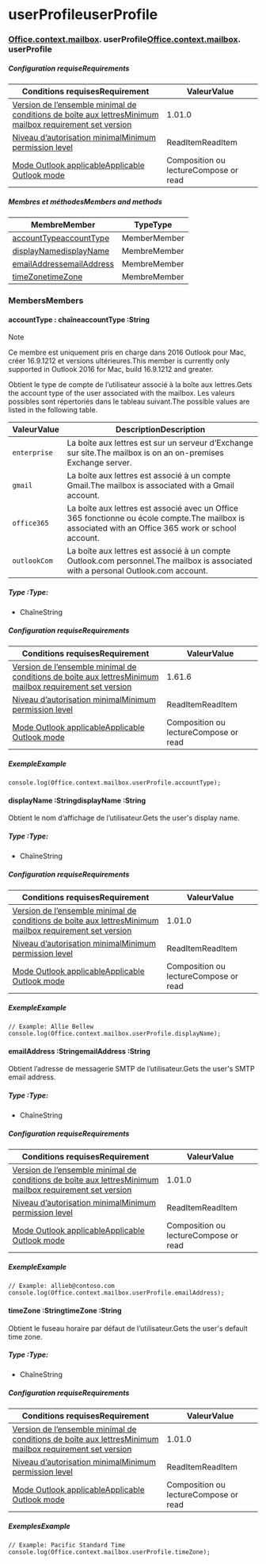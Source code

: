 
# <a name="userprofile"></a><span data-ttu-id="bc9a8-101">userProfile</span><span class="sxs-lookup"><span data-stu-id="bc9a8-101">userProfile</span></span>

### <span data-ttu-id="bc9a8-p101">[Office](Office.md)[.context](Office.context.md)[.mailbox](Office.context.mailbox.md). userProfile</span><span class="sxs-lookup"><span data-stu-id="bc9a8-p101">[Office](Office.md)[.context](Office.context.md)[.mailbox](Office.context.mailbox.md). userProfile</span></span>

##### <a name="requirements"></a><span data-ttu-id="bc9a8-104">Configuration requise</span><span class="sxs-lookup"><span data-stu-id="bc9a8-104">Requirements</span></span>

|<span data-ttu-id="bc9a8-105">Conditions requises</span><span class="sxs-lookup"><span data-stu-id="bc9a8-105">Requirement</span></span>| <span data-ttu-id="bc9a8-106">Valeur</span><span class="sxs-lookup"><span data-stu-id="bc9a8-106">Value</span></span>|
|---|---|
|[<span data-ttu-id="bc9a8-107">Version de l’ensemble minimal de conditions de boîte aux lettres</span><span class="sxs-lookup"><span data-stu-id="bc9a8-107">Minimum mailbox requirement set version</span></span>](/javascript/office/requirement-sets/outlook-api-requirement-sets)| <span data-ttu-id="bc9a8-108">1.0</span><span class="sxs-lookup"><span data-stu-id="bc9a8-108">1.0</span></span>|
|[<span data-ttu-id="bc9a8-109">Niveau d’autorisation minimal</span><span class="sxs-lookup"><span data-stu-id="bc9a8-109">Minimum permission level</span></span>](https://docs.microsoft.com/outlook/add-ins/understanding-outlook-add-in-permissions)| <span data-ttu-id="bc9a8-110">ReadItem</span><span class="sxs-lookup"><span data-stu-id="bc9a8-110">ReadItem</span></span>|
|[<span data-ttu-id="bc9a8-111">Mode Outlook applicable</span><span class="sxs-lookup"><span data-stu-id="bc9a8-111">Applicable Outlook mode</span></span>](https://docs.microsoft.com/outlook/add-ins/#extension-points)| <span data-ttu-id="bc9a8-112">Composition ou lecture</span><span class="sxs-lookup"><span data-stu-id="bc9a8-112">Compose or read</span></span>|

##### <a name="members-and-methods"></a><span data-ttu-id="bc9a8-113">Membres et méthodes</span><span class="sxs-lookup"><span data-stu-id="bc9a8-113">Members and methods</span></span>

| <span data-ttu-id="bc9a8-114">Membre</span><span class="sxs-lookup"><span data-stu-id="bc9a8-114">Member</span></span> | <span data-ttu-id="bc9a8-115">Type</span><span class="sxs-lookup"><span data-stu-id="bc9a8-115">Type</span></span> |
|--------|------|
| [<span data-ttu-id="bc9a8-116">accountType</span><span class="sxs-lookup"><span data-stu-id="bc9a8-116">accountType</span></span>](#accounttype-string) | <span data-ttu-id="bc9a8-117">Member</span><span class="sxs-lookup"><span data-stu-id="bc9a8-117">Member</span></span> |
| [<span data-ttu-id="bc9a8-118">displayName</span><span class="sxs-lookup"><span data-stu-id="bc9a8-118">displayName</span></span>](#displayname-string) | <span data-ttu-id="bc9a8-119">Membre</span><span class="sxs-lookup"><span data-stu-id="bc9a8-119">Member</span></span> |
| [<span data-ttu-id="bc9a8-120">emailAddress</span><span class="sxs-lookup"><span data-stu-id="bc9a8-120">emailAddress</span></span>](#emailaddress-string) | <span data-ttu-id="bc9a8-121">Membre</span><span class="sxs-lookup"><span data-stu-id="bc9a8-121">Member</span></span> |
| [<span data-ttu-id="bc9a8-122">timeZone</span><span class="sxs-lookup"><span data-stu-id="bc9a8-122">timeZone</span></span>](#timezone-string) | <span data-ttu-id="bc9a8-123">Membre</span><span class="sxs-lookup"><span data-stu-id="bc9a8-123">Member</span></span> |

### <a name="members"></a><span data-ttu-id="bc9a8-124">Members</span><span class="sxs-lookup"><span data-stu-id="bc9a8-124">Members</span></span>

####  <a name="accounttype-string"></a><span data-ttu-id="bc9a8-125">accountType : chaîne</span><span class="sxs-lookup"><span data-stu-id="bc9a8-125">accountType :String</span></span>

> [!NOTE]
> <span data-ttu-id="bc9a8-126">Ce membre est uniquement pris en charge dans 2016 Outlook pour Mac, créer 16.9.1212 et versions ultérieures.</span><span class="sxs-lookup"><span data-stu-id="bc9a8-126">This member is currently only supported in Outlook 2016 for Mac, build 16.9.1212 and greater.</span></span>

<span data-ttu-id="bc9a8-127">Obtient le type de compte de l’utilisateur associé à la boîte aux lettres.</span><span class="sxs-lookup"><span data-stu-id="bc9a8-127">Gets the account type of the user associated with the mailbox.</span></span> <span data-ttu-id="bc9a8-128">Les valeurs possibles sont répertoriés dans le tableau suivant.</span><span class="sxs-lookup"><span data-stu-id="bc9a8-128">The possible values are listed in the following table.</span></span>

| <span data-ttu-id="bc9a8-129">Valeur</span><span class="sxs-lookup"><span data-stu-id="bc9a8-129">Value</span></span> | <span data-ttu-id="bc9a8-130">Description</span><span class="sxs-lookup"><span data-stu-id="bc9a8-130">Description</span></span> |
|-------|-------------|
| `enterprise` | <span data-ttu-id="bc9a8-131">La boîte aux lettres est sur un serveur d’Exchange sur site.</span><span class="sxs-lookup"><span data-stu-id="bc9a8-131">The mailbox is on an on-premises Exchange server.</span></span> |
| `gmail` | <span data-ttu-id="bc9a8-132">La boîte aux lettres est associé à un compte Gmail.</span><span class="sxs-lookup"><span data-stu-id="bc9a8-132">The mailbox is associated with a Gmail account.</span></span> |
| `office365` | <span data-ttu-id="bc9a8-133">La boîte aux lettres est associé avec un Office 365 fonctionne ou école compte.</span><span class="sxs-lookup"><span data-stu-id="bc9a8-133">The mailbox is associated with an Office 365 work or school account.</span></span> |
| `outlookCom` | <span data-ttu-id="bc9a8-134">La boîte aux lettres est associé à un compte Outlook.com personnel.</span><span class="sxs-lookup"><span data-stu-id="bc9a8-134">The mailbox is associated with a personal Outlook.com account.</span></span> |

##### <a name="type"></a><span data-ttu-id="bc9a8-135">Type :</span><span class="sxs-lookup"><span data-stu-id="bc9a8-135">Type:</span></span>

*   <span data-ttu-id="bc9a8-136">Chaîne</span><span class="sxs-lookup"><span data-stu-id="bc9a8-136">String</span></span>

##### <a name="requirements"></a><span data-ttu-id="bc9a8-137">Configuration requise</span><span class="sxs-lookup"><span data-stu-id="bc9a8-137">Requirements</span></span>

|<span data-ttu-id="bc9a8-138">Conditions requises</span><span class="sxs-lookup"><span data-stu-id="bc9a8-138">Requirement</span></span>| <span data-ttu-id="bc9a8-139">Valeur</span><span class="sxs-lookup"><span data-stu-id="bc9a8-139">Value</span></span>|
|---|---|
|[<span data-ttu-id="bc9a8-140">Version de l’ensemble minimal de conditions de boîte aux lettres</span><span class="sxs-lookup"><span data-stu-id="bc9a8-140">Minimum mailbox requirement set version</span></span>](/javascript/office/requirement-sets/outlook-api-requirement-sets)| <span data-ttu-id="bc9a8-141">1.6</span><span class="sxs-lookup"><span data-stu-id="bc9a8-141">1.6</span></span> |
|[<span data-ttu-id="bc9a8-142">Niveau d’autorisation minimal</span><span class="sxs-lookup"><span data-stu-id="bc9a8-142">Minimum permission level</span></span>](https://docs.microsoft.com/outlook/add-ins/understanding-outlook-add-in-permissions)| <span data-ttu-id="bc9a8-143">ReadItem</span><span class="sxs-lookup"><span data-stu-id="bc9a8-143">ReadItem</span></span>|
|[<span data-ttu-id="bc9a8-144">Mode Outlook applicable</span><span class="sxs-lookup"><span data-stu-id="bc9a8-144">Applicable Outlook mode</span></span>](https://docs.microsoft.com/outlook/add-ins/#extension-points)| <span data-ttu-id="bc9a8-145">Composition ou lecture</span><span class="sxs-lookup"><span data-stu-id="bc9a8-145">Compose or read</span></span>|

##### <a name="example"></a><span data-ttu-id="bc9a8-146">Exemple</span><span class="sxs-lookup"><span data-stu-id="bc9a8-146">Example</span></span>

```
console.log(Office.context.mailbox.userProfile.accountType);
```

####  <a name="displayname-string"></a><span data-ttu-id="bc9a8-147">displayName :String</span><span class="sxs-lookup"><span data-stu-id="bc9a8-147">displayName :String</span></span>

<span data-ttu-id="bc9a8-148">Obtient le nom d’affichage de l’utilisateur.</span><span class="sxs-lookup"><span data-stu-id="bc9a8-148">Gets the user's display name.</span></span>

##### <a name="type"></a><span data-ttu-id="bc9a8-149">Type :</span><span class="sxs-lookup"><span data-stu-id="bc9a8-149">Type:</span></span>

*   <span data-ttu-id="bc9a8-150">Chaîne</span><span class="sxs-lookup"><span data-stu-id="bc9a8-150">String</span></span>

##### <a name="requirements"></a><span data-ttu-id="bc9a8-151">Configuration requise</span><span class="sxs-lookup"><span data-stu-id="bc9a8-151">Requirements</span></span>

|<span data-ttu-id="bc9a8-152">Conditions requises</span><span class="sxs-lookup"><span data-stu-id="bc9a8-152">Requirement</span></span>| <span data-ttu-id="bc9a8-153">Valeur</span><span class="sxs-lookup"><span data-stu-id="bc9a8-153">Value</span></span>|
|---|---|
|[<span data-ttu-id="bc9a8-154">Version de l’ensemble minimal de conditions de boîte aux lettres</span><span class="sxs-lookup"><span data-stu-id="bc9a8-154">Minimum mailbox requirement set version</span></span>](/javascript/office/requirement-sets/outlook-api-requirement-sets)| <span data-ttu-id="bc9a8-155">1.0</span><span class="sxs-lookup"><span data-stu-id="bc9a8-155">1.0</span></span>|
|[<span data-ttu-id="bc9a8-156">Niveau d’autorisation minimal</span><span class="sxs-lookup"><span data-stu-id="bc9a8-156">Minimum permission level</span></span>](https://docs.microsoft.com/outlook/add-ins/understanding-outlook-add-in-permissions)| <span data-ttu-id="bc9a8-157">ReadItem</span><span class="sxs-lookup"><span data-stu-id="bc9a8-157">ReadItem</span></span>|
|[<span data-ttu-id="bc9a8-158">Mode Outlook applicable</span><span class="sxs-lookup"><span data-stu-id="bc9a8-158">Applicable Outlook mode</span></span>](https://docs.microsoft.com/outlook/add-ins/#extension-points)| <span data-ttu-id="bc9a8-159">Composition ou lecture</span><span class="sxs-lookup"><span data-stu-id="bc9a8-159">Compose or read</span></span>|

##### <a name="example"></a><span data-ttu-id="bc9a8-160">Exemple</span><span class="sxs-lookup"><span data-stu-id="bc9a8-160">Example</span></span>

```
// Example: Allie Bellew
console.log(Office.context.mailbox.userProfile.displayName);
```

####  <a name="emailaddress-string"></a><span data-ttu-id="bc9a8-161">emailAddress :String</span><span class="sxs-lookup"><span data-stu-id="bc9a8-161">emailAddress :String</span></span>

<span data-ttu-id="bc9a8-162">Obtient l’adresse de messagerie SMTP de l’utilisateur.</span><span class="sxs-lookup"><span data-stu-id="bc9a8-162">Gets the user's SMTP email address.</span></span>

##### <a name="type"></a><span data-ttu-id="bc9a8-163">Type :</span><span class="sxs-lookup"><span data-stu-id="bc9a8-163">Type:</span></span>

*   <span data-ttu-id="bc9a8-164">Chaîne</span><span class="sxs-lookup"><span data-stu-id="bc9a8-164">String</span></span>

##### <a name="requirements"></a><span data-ttu-id="bc9a8-165">Configuration requise</span><span class="sxs-lookup"><span data-stu-id="bc9a8-165">Requirements</span></span>

|<span data-ttu-id="bc9a8-166">Conditions requises</span><span class="sxs-lookup"><span data-stu-id="bc9a8-166">Requirement</span></span>| <span data-ttu-id="bc9a8-167">Valeur</span><span class="sxs-lookup"><span data-stu-id="bc9a8-167">Value</span></span>|
|---|---|
|[<span data-ttu-id="bc9a8-168">Version de l’ensemble minimal de conditions de boîte aux lettres</span><span class="sxs-lookup"><span data-stu-id="bc9a8-168">Minimum mailbox requirement set version</span></span>](/javascript/office/requirement-sets/outlook-api-requirement-sets)| <span data-ttu-id="bc9a8-169">1.0</span><span class="sxs-lookup"><span data-stu-id="bc9a8-169">1.0</span></span>|
|[<span data-ttu-id="bc9a8-170">Niveau d’autorisation minimal</span><span class="sxs-lookup"><span data-stu-id="bc9a8-170">Minimum permission level</span></span>](https://docs.microsoft.com/outlook/add-ins/understanding-outlook-add-in-permissions)| <span data-ttu-id="bc9a8-171">ReadItem</span><span class="sxs-lookup"><span data-stu-id="bc9a8-171">ReadItem</span></span>|
|[<span data-ttu-id="bc9a8-172">Mode Outlook applicable</span><span class="sxs-lookup"><span data-stu-id="bc9a8-172">Applicable Outlook mode</span></span>](https://docs.microsoft.com/outlook/add-ins/#extension-points)| <span data-ttu-id="bc9a8-173">Composition ou lecture</span><span class="sxs-lookup"><span data-stu-id="bc9a8-173">Compose or read</span></span>|

##### <a name="example"></a><span data-ttu-id="bc9a8-174">Exemple</span><span class="sxs-lookup"><span data-stu-id="bc9a8-174">Example</span></span>

```
// Example: allieb@contoso.com
console.log(Office.context.mailbox.userProfile.emailAddress);
```

####  <a name="timezone-string"></a><span data-ttu-id="bc9a8-175">timeZone :String</span><span class="sxs-lookup"><span data-stu-id="bc9a8-175">timeZone :String</span></span>

<span data-ttu-id="bc9a8-176">Obtient le fuseau horaire par défaut de l’utilisateur.</span><span class="sxs-lookup"><span data-stu-id="bc9a8-176">Gets the user's default time zone.</span></span>

##### <a name="type"></a><span data-ttu-id="bc9a8-177">Type :</span><span class="sxs-lookup"><span data-stu-id="bc9a8-177">Type:</span></span>

*   <span data-ttu-id="bc9a8-178">Chaîne</span><span class="sxs-lookup"><span data-stu-id="bc9a8-178">String</span></span>

##### <a name="requirements"></a><span data-ttu-id="bc9a8-179">Configuration requise</span><span class="sxs-lookup"><span data-stu-id="bc9a8-179">Requirements</span></span>

|<span data-ttu-id="bc9a8-180">Conditions requises</span><span class="sxs-lookup"><span data-stu-id="bc9a8-180">Requirement</span></span>| <span data-ttu-id="bc9a8-181">Valeur</span><span class="sxs-lookup"><span data-stu-id="bc9a8-181">Value</span></span>|
|---|---|
|[<span data-ttu-id="bc9a8-182">Version de l’ensemble minimal de conditions de boîte aux lettres</span><span class="sxs-lookup"><span data-stu-id="bc9a8-182">Minimum mailbox requirement set version</span></span>](/javascript/office/requirement-sets/outlook-api-requirement-sets)| <span data-ttu-id="bc9a8-183">1.0</span><span class="sxs-lookup"><span data-stu-id="bc9a8-183">1.0</span></span>|
|[<span data-ttu-id="bc9a8-184">Niveau d’autorisation minimal</span><span class="sxs-lookup"><span data-stu-id="bc9a8-184">Minimum permission level</span></span>](https://docs.microsoft.com/outlook/add-ins/understanding-outlook-add-in-permissions)| <span data-ttu-id="bc9a8-185">ReadItem</span><span class="sxs-lookup"><span data-stu-id="bc9a8-185">ReadItem</span></span>|
|[<span data-ttu-id="bc9a8-186">Mode Outlook applicable</span><span class="sxs-lookup"><span data-stu-id="bc9a8-186">Applicable Outlook mode</span></span>](https://docs.microsoft.com/outlook/add-ins/#extension-points)| <span data-ttu-id="bc9a8-187">Composition ou lecture</span><span class="sxs-lookup"><span data-stu-id="bc9a8-187">Compose or read</span></span>|

##### <a name="example"></a><span data-ttu-id="bc9a8-188">Exemples</span><span class="sxs-lookup"><span data-stu-id="bc9a8-188">Example</span></span>

```
// Example: Pacific Standard Time
console.log(Office.context.mailbox.userProfile.timeZone);
```